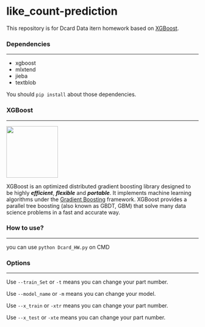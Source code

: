 # like_count-prediction
This repository is for Dcard Data itern homework based on [XGBoost](https://github.com/dmlc/xgboost).

### Dependencies
-------
- xgboost
- mlxtend
- jieba
- textblob

You should ` pip install ` about those dependencies.

### XGBoost
-------
<img src="https://xgboost.ai/images/logo/xgboost-logo.svg" width=135/> 

XGBoost is an optimized distributed gradient boosting library designed to be highly ***efficient***, ***flexible*** and ***portable***.
It implements machine learning algorithms under the [Gradient Boosting](https://en.wikipedia.org/wiki/Gradient_boosting) framework.
XGBoost provides a parallel tree boosting (also known as GBDT, GBM) that solve many data science problems in a fast and accurate way.

### How to use?
-------
you can use `python Dcard_HW.py` on CMD
### Options
-------

Use `--train_Set` or `-t` means you can change your part number.

Use `--model_name` or `-m` means you can change your model.

Use `--x_train` or `-xtr` means you can change your part number.

Use `--x_test` or `-xte` means you can change your part number.
